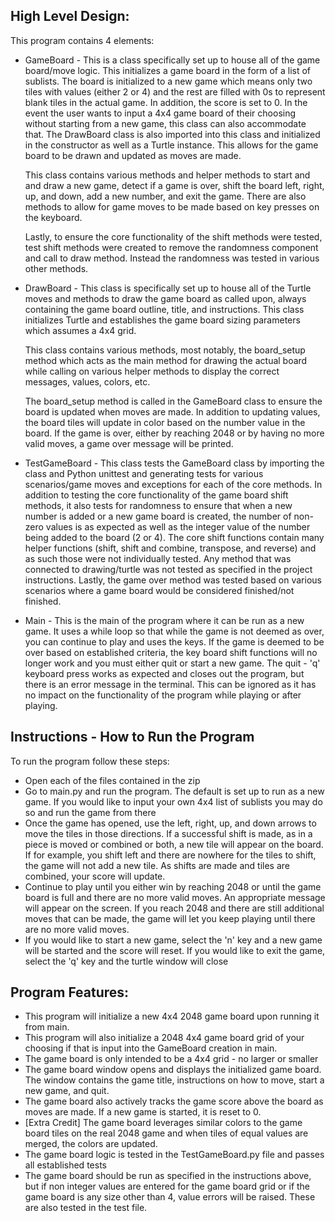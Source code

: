 ## High Level Design:
This program contains 4 elements:
- GameBoard - This is a class specifically set up to house all of the
game board/move logic. This initializes a game board in the form of a 
list of sublists. The board is initialized to a new game which means
only two tiles with values (either 2 or 4) and the rest are filled with 
0s to represent blank tiles in the actual game. In addition, the score is
set to 0. In the event the user wants to input a 4x4 game board of their choosing
without starting from a new game, this class can also accommodate that. 
The DrawBoard class is also imported into this class and initialized in the 
constructor as well as a Turtle instance. This allows for the game board to be 
drawn and updated as moves are made. 

    This class contains various methods and helper methods to start and and draw
    a new game, detect if a game is over, shift the board left, right, up, and 
    down, add a new number, and exit the game. There are also methods to allow for
    game moves to be made based on key presses on the keyboard. 

    Lastly, to ensure the core functionality of the shift methods were tested, 
    test shift methods were created to remove the randomness component and call
    to draw method. Instead the randomness was tested in various other methods.

- DrawBoard - This class is specifically set up to house all of the Turtle
moves and methods to draw the game board as called upon, always containing
the game board outline, title, and instructions. This class initializes Turtle 
and establishes the game board sizing parameters which assumes a 4x4 grid. 

    This class contains various methods, most notably, the board_setup method
    which acts as the main method for drawing the actual board while calling on 
    various helper methods to display the correct messages, values, colors, etc.

    The board_setup method is called in the GameBoard class to ensure the board is 
    updated when moves are made. In addition to updating values, the board tiles will
    update in color based on the number value in the board. If the game is over, either 
    by reaching 2048 or by having no more valid moves, a game over message will be printed. 

- TestGameBoard - This class tests the GameBoard class by importing
the class and Python unittest and generating tests for various scenarios/game 
moves and exceptions for each of the core methods. In addition to testing the core functionality of the 
game board shift methods, it also tests for randomness to ensure that when a new number is added
or a new game board is created, the number of non-zero values is as expected as well as the
integer value of the number being added to the board (2 or 4). The core shift functions contain
many helper functions (shift, shift and combine, transpose, and reverse) and as such those were
not individually tested. Any method that was connected to drawing/turtle was not tested as specified in the project instructions. Lastly, the game over method was tested based on various scenarios where a game board would be considered finished/not finished. 

- Main - This is the main of the program where it can be run as a new game. It uses a while loop 
so that while the game is not deemed as over, you can continue to play and uses the keys. If the game
is deemed to be over based on established criteria, the key board shift functions will no longer work and 
you must either quit or start a new game. The quit - 'q' keyboard press works as expected and closes out
the program, but there is an error message in the terminal. This can be ignored as it has no impact on
the functionality of the program while playing or after playing. 


## Instructions - How to Run the Program
To run the program follow these steps: 
- Open each of the files contained in the zip
- Go to main.py and run the program. The default is set up to 
run as a new game. If you would like to input your own 4x4 list of sublists
you may do so and run the game from there
- Once the game has opened, use the left, right, up, and down arrows to move
the tiles in those directions. If a successful shift is made, as in a piece is 
moved or combined or both, a new tile will appear on the board. If for example, you 
shift left and there are nowhere for the tiles to shift, the game will not add a new tile. 
As shifts are made and tiles are combined, your score will update.
- Continue to play until you either win by reaching 2048 or until the game board is full
and there are no more valid moves. An appropriate message will appear on the screen. If you reach 
2048 and there are still additional moves that can be made, the game will let you keep playing until
there are no more valid moves. 
- If you would like to start a new game, select the 'n' key and a new game will be started and the score
will reset. If you would like to exit the game, select the 'q' key and the turtle window will close

## Program Features: 
- This program will initialize a new 4x4 2048 game board upon running it from main.
- This program will also initialize a 2048 4x4 game board grid of your choosing if that
is input into the GameBoard creation in main.
- The game board is only intended to be a 4x4 grid - no larger or smaller
- The game board window opens and displays the initialized game board. The window contains
the game title, instructions on how to move, start a new game, and quit. 
- The game board also actively tracks the game score above the board as moves are made. If a new
game is started, it is reset to 0.
- [Extra Credit] The game board leverages similar colors to the game board tiles on the real 2048 game and when tiles of equal values are merged, the colors are updated. 
- The game board logic is tested in the TestGameBoard.py file and passes all established tests
- The game board should be run as specified in the instructions above, but if non integer values are entered for the game board grid or if the game board is any size other than 4, value errors will be raised. These are also tested in the test file.


